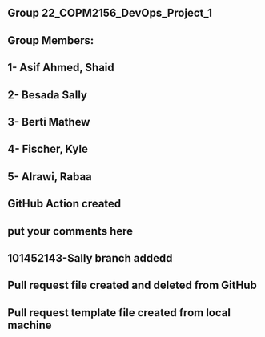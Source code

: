 ## Group 22_COPM2156_DevOps_Project_1

## Group Members:
## 1- Asif Ahmed, Shaid
## 2- Besada Sally
## 3- Berti Mathew
## 4- Fischer, Kyle
## 5- Alrawi, Rabaa

## GitHub Action created
## put your comments here
## 101452143-Sally branch addedd
## Pull request file created and deleted from GitHub 
## Pull request template file created from local machine

